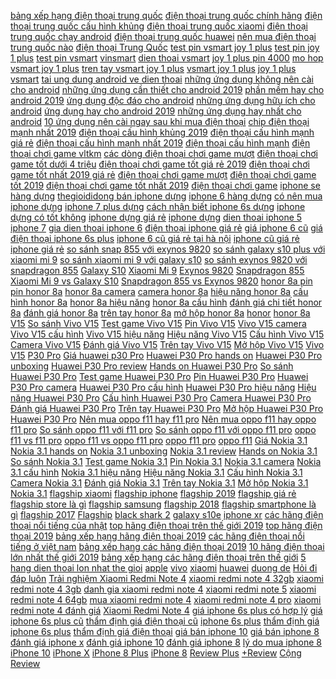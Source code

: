  [bảng xếp hạng điện thoại trung quốc](https://xasaxa.com/i2/t/bang-xep-hang-dien-thoai-trung-quoc.289) [điện thoại trung quốc chính hãng](https://xasaxa.com/i2/t/dien-thoai-trung-quoc-chinh-hang.288) [điện thoại trung quốc cấu hình khủng](https://xasaxa.com/i2/t/dien-thoai-trung-quoc-cau-hinh-khung.287) [điện thoại trung quốc xiaomi](https://xasaxa.com/i2/t/dien-thoai-trung-quoc-xiaomi.286) [điện thoại trung quốc chạy android](https://xasaxa.com/i2/t/dien-thoai-trung-quoc-chay-android.285) [điện thoại trung quốc huawei](https://xasaxa.com/i2/t/dien-thoai-trung-quoc-huawei.284) [nên mua điện thoại trung quốc nào](https://xasaxa.com/i2/t/nen-mua-dien-thoai-trung-quoc-nao.283) [điện thoại Trung Quốc](https://xasaxa.com/i2/t/dien-thoai-trung-quoc.282) [test pin vsmart joy 1 plus](https://xasaxa.com/i2/t/test-pin-vsmart-joy-1-plus.281) [test pin joy 1 plus](https://xasaxa.com/i2/t/test-pin-joy-1-plus.280) [test pin vsmart](https://xasaxa.com/i2/t/test-pin-vsmart.279) [vinsmart](https://xasaxa.com/i2/t/vinsmart.278) [dien thoai vsmart](https://xasaxa.com/i2/t/dien-thoai-vsmart.277) [joy 1 plus pin 4000](https://xasaxa.com/i2/t/joy-1-plus-pin-4000.276) [mo hop vsmart joy 1 plus](https://xasaxa.com/i2/t/mo-hop-vsmart-joy-1-plus.275) [tren tay vsmart joy 1 plus](https://xasaxa.com/i2/t/tren-tay-vsmart-joy-1-plus.274) [vsmart joy 1 plus](https://xasaxa.com/i2/t/vsmart-joy-1-plus.273) [joy 1 plus](https://xasaxa.com/i2/t/joy-1-plus.272) [vsmart](https://xasaxa.com/i2/t/vsmart.271) [tai ung dung android ve dien thoai](https://xasaxa.com/i2/t/tai-ung-dung-android-ve-dien-thoai.270) [những ứng dụng không nên cài cho android](https://xasaxa.com/i2/t/nhung-ung-dung-khong-nen-cai-cho-android.269) [những ứng dụng cần thiết cho android 2019](https://xasaxa.com/i2/t/nhung-ung-dung-can-thiet-cho-android-2019.268) [phần mềm hay cho android 2019](https://xasaxa.com/i2/t/phan-mem-hay-cho-android-2019.267) [ứng dụng độc đáo cho android](https://xasaxa.com/i2/t/ung-dung-doc-dao-cho-android.266) [những ứng dụng hữu ích cho android](https://xasaxa.com/i2/t/nhung-ung-dung-huu-ich-cho-android.265) [ứng dụng hay cho android 2019](https://xasaxa.com/i2/t/ung-dung-hay-cho-android-2019.264) [những ứng dụng hay nhất cho android](https://xasaxa.com/i2/t/nhung-ung-dung-hay-nhat-cho-android.263) [10 ứng dụng nên cài ngay sau khi mua điện thoại](https://xasaxa.com/i2/t/10-ung-dung-nen-cai-ngay-sau-khi-mua-dien-thoai.262) [chip điện thoại mạnh nhất 2019](https://xasaxa.com/i2/t/chip-dien-thoai-manh-nhat-2019.261) [điện thoại cấu hình khủng 2019](https://xasaxa.com/i2/t/dien-thoai-cau-hinh-khung-2019.260) [điện thoại cấu hình mạnh giá rẻ](https://xasaxa.com/i2/t/dien-thoai-cau-hinh-manh-gia-re.259) [điện thoại cấu hình mạnh nhất 2019](https://xasaxa.com/i2/t/dien-thoai-cau-hinh-manh-nhat-2019.258) [điện thoại cấu hình mạnh](https://xasaxa.com/i2/t/dien-thoai-cau-hinh-manh.257) [điện thoại chơi game vltkm](https://xasaxa.com/i2/t/dien-thoai-choi-game-vltkm.256) [các dòng điện thoại chơi game mượt](https://xasaxa.com/i2/t/cac-dong-dien-thoai-choi-game-muot.255) [điện thoại chơi game tốt dưới 4 triệu](https://xasaxa.com/i2/t/dien-thoai-choi-game-tot-duoi-4-trieu.254) [điện thoại chơi game tốt giá rẻ 2019](https://xasaxa.com/i2/t/dien-thoai-choi-game-tot-gia-re-2019.253) [điện thoại chơi game tốt nhất 2019 giá rẻ](https://xasaxa.com/i2/t/dien-thoai-choi-game-tot-nhat-2019-gia-re.252) [điện thoại chơi game mượt](https://xasaxa.com/i2/t/dien-thoai-choi-game-muot.251) [điện thoại chơi game tốt 2019](https://xasaxa.com/i2/t/dien-thoai-choi-game-tot-2019.250) [điện thoại chơi game tốt nhất 2019](https://xasaxa.com/i2/t/dien-thoai-choi-game-tot-nhat-2019.249) [điện thoại chơi game](https://xasaxa.com/i2/t/dien-thoai-choi-game.248) [iphone se hàng dựng](https://xasaxa.com/i2/t/iphone-se-hang-dung.247) [thegioididong bán iphone dựng](https://xasaxa.com/i2/t/thegioididong-ban-iphone-dung.246) [iphone 6 hàng dựng](https://xasaxa.com/i2/t/iphone-6-hang-dung.245) [có nên mua iphone dựng](https://xasaxa.com/i2/t/co-nen-mua-iphone-dung.244) [iphone 7 plus dựng](https://xasaxa.com/i2/t/iphone-7-plus-dung.243) [cách nhận biết iphone 6s dựng](https://xasaxa.com/i2/t/cach-nhan-biet-iphone-6s-dung.242) [iphone dựng có tốt không](https://xasaxa.com/i2/t/iphone-dung-co-tot-khong.241) [iphone dựng giá rẻ](https://xasaxa.com/i2/t/iphone-dung-gia-re.240) [iphone dựng](https://xasaxa.com/i2/t/iphone-dung.239) [dien thoai iphone 5](https://xasaxa.com/i2/t/dien-thoai-iphone-5.238) [iphone 7](https://xasaxa.com/i2/t/iphone-7.237) [gia dien thoai iphone 6](https://xasaxa.com/i2/t/gia-dien-thoai-iphone-6.236) [điện thoại iphone giá rẻ](https://xasaxa.com/i2/t/dien-thoai-iphone-gia-re.235) [giá iphone 6 cũ](https://xasaxa.com/i2/t/gia-iphone-6-cu.234) [giá điện thoại iphone 6s plus](https://xasaxa.com/i2/t/gia-dien-thoai-iphone-6s-plus.233) [iphone 6 cũ giá rẻ tại hà nội](https://xasaxa.com/i2/t/iphone-6-cu-gia-re-tai-ha-noi.232) [iphone cũ giá rẻ](https://xasaxa.com/i2/t/iphone-cu-gia-re.231) [iphone giá rẻ](https://xasaxa.com/i2/t/iphone-gia-re.230) [so sánh snap 855 với exynos 9820](https://xasaxa.com/i2/t/so-sanh-snap-855-voi-exynos-9820.229) [so sánh galaxy s10 plus với xiaomi mi 9](https://xasaxa.com/i2/t/so-sanh-galaxy-s10-plus-voi-xiaomi-mi-9.228) [so sánh xiaomi mi 9 với galaxy s10](https://xasaxa.com/i2/t/so-sanh-xiaomi-mi-9-voi-galaxy-s10.227) [so sánh exynos 9820 với snapdragon 855](https://xasaxa.com/i2/t/so-sanh-exynos-9820-voi-snapdragon-855.226) [Galaxy S10](https://xasaxa.com/i2/t/galaxy-s10.225) [Xiaomi Mi 9](https://xasaxa.com/i2/t/xiaomi-mi-9.224) [Exynos 9820](https://xasaxa.com/i2/t/exynos-9820.223) [Snapdragon 855](https://xasaxa.com/i2/t/snapdragon-855.222) [Xiaomi Mi 9 vs Galaxy S10](https://xasaxa.com/i2/t/xiaomi-mi-9-vs-galaxy-s10.221) [Snapdragon 855 vs Exynos 9820](https://xasaxa.com/i2/t/snapdragon-855-vs-exynos-9820.220) [honor 8a pin](https://xasaxa.com/i2/t/honor-8a-pin.219) [pin honor 8a](https://xasaxa.com/i2/t/pin-honor-8a.218) [honor 8a camera](https://xasaxa.com/i2/t/honor-8a-camera.217) [camera honor 8a](https://xasaxa.com/i2/t/camera-honor-8a.216) [hiệu năng honor 8a](https://xasaxa.com/i2/t/hieu-nang-honor-8a.215) [cấu hình honor 8a](https://xasaxa.com/i2/t/cau-hinh-honor-8a.214) [honor 8a hiệu năng](https://xasaxa.com/i2/t/honor-8a-hieu-nang.213) [honor 8a cấu hình](https://xasaxa.com/i2/t/honor-8a-cau-hinh.212) [đánh giá chi tiết honor 8a](https://xasaxa.com/i2/t/danh-gia-chi-tiet-honor-8a.211) [đánh giá honor 8a](https://xasaxa.com/i2/t/danh-gia-honor-8a.210) [trên tay honor 8a](https://xasaxa.com/i2/t/tren-tay-honor-8a.209) [mở hộp honor 8a](https://xasaxa.com/i2/t/mo-hop-honor-8a.208) [honor](https://xasaxa.com/i2/t/honor.207) [honor 8a](https://xasaxa.com/i2/t/honor-8a.206) [V15](https://xasaxa.com/i2/t/v15.205) [So sánh Vivo V15](https://xasaxa.com/i2/t/so-sanh-vivo-v15.204) [Test game Vivo V15](https://xasaxa.com/i2/t/test-game-vivo-v15.203) [Pin Vivo V15](https://xasaxa.com/i2/t/pin-vivo-v15.202) [Vivo V15 camera](https://xasaxa.com/i2/t/vivo-v15-camera.201) [Vivo V15 cấu hình](https://xasaxa.com/i2/t/vivo-v15-cau-hinh.200) [Vivo V15 hiệu năng](https://xasaxa.com/i2/t/vivo-v15-hieu-nang.199) [Hiệu năng Vivo V15](https://xasaxa.com/i2/t/hieu-nang-vivo-v15.198) [Cấu hình Vivo V15](https://xasaxa.com/i2/t/cau-hinh-vivo-v15.197) [Camera Vivo V15](https://xasaxa.com/i2/t/camera-vivo-v15.196) [Đánh giá Vivo V15](https://xasaxa.com/i2/t/danh-gia-vivo-v15.195) [Trên tay Vivo V15](https://xasaxa.com/i2/t/tren-tay-vivo-v15.194) [Mở hộp Vivo V15](https://xasaxa.com/i2/t/mo-hop-vivo-v15.193) [Vivo V15](https://xasaxa.com/i2/t/vivo-v15.192) [P30 Pro](https://xasaxa.com/i2/t/p30-pro.191) [Giá huawei p30 Pro](https://xasaxa.com/i2/t/gia-huawei-p30-pro.190) [Huawei P30 Pro hands on](https://xasaxa.com/i2/t/huawei-p30-pro-hands-on.189) [Huawei P30 Pro unboxing](https://xasaxa.com/i2/t/huawei-p30-pro-unboxing.188) [Huawei P30 Pro review](https://xasaxa.com/i2/t/huawei-p30-pro-review.187) [Hands on Huawei P30 Pro](https://xasaxa.com/i2/t/hands-on-huawei-p30-pro.186) [So sánh Huawei P30 Pro](https://xasaxa.com/i2/t/so-sanh-huawei-p30-pro.185) [Test game Huawei P30 Pro](https://xasaxa.com/i2/t/test-game-huawei-p30-pro.184) [Pin Huawei P30 Pro](https://xasaxa.com/i2/t/pin-huawei-p30-pro.183) [Huawei P30 Pro camera](https://xasaxa.com/i2/t/huawei-p30-pro-camera.182) [Huawei P30 Pro cấu hình](https://xasaxa.com/i2/t/huawei-p30-pro-cau-hinh.181) [Huawei P30 Pro hiệu năng](https://xasaxa.com/i2/t/huawei-p30-pro-hieu-nang.180) [Hiệu năng Huawei P30 Pro](https://xasaxa.com/i2/t/hieu-nang-huawei-p30-pro.179) [Cấu hình Huawei P30 Pro](https://xasaxa.com/i2/t/cau-hinh-huawei-p30-pro.178) [Camera Huawei P30 Pro](https://xasaxa.com/i2/t/camera-huawei-p30-pro.177) [Đánh giá Huawei P30 Pro](https://xasaxa.com/i2/t/danh-gia-huawei-p30-pro.176) [Trên tay Huawei P30 Pro](https://xasaxa.com/i2/t/tren-tay-huawei-p30-pro.175) [Mở hộp Huawei P30 Pro](https://xasaxa.com/i2/t/mo-hop-huawei-p30-pro.174) [Huawei P30 Pro](https://xasaxa.com/i2/t/huawei-p30-pro.173) [Nên mua oppo f11 hay f11 pro](https://xasaxa.com/i2/t/nen-mua-oppo-f11-hay-f11-pro.172) [Nên mua oppo f11 hay oppo f11 pro](https://xasaxa.com/i2/t/nen-mua-oppo-f11-hay-oppo-f11-pro.171) [So sánh oppo f11 với f11 pro](https://xasaxa.com/i2/t/so-sanh-oppo-f11-voi-f11-pro.170) [So sánh oppo f11 với oppo f11 pro](https://xasaxa.com/i2/t/so-sanh-oppo-f11-voi-oppo-f11-pro.169) [oppo f11 vs f11 pro](https://xasaxa.com/i2/t/oppo-f11-vs-f11-pro.168) [oppo f11 vs oppo f11 pro](https://xasaxa.com/i2/t/oppo-f11-vs-oppo-f11-pro.167) [oppo f11 pro](https://xasaxa.com/i2/t/oppo-f11-pro.166) [oppo f11](https://xasaxa.com/i2/t/oppo-f11.165) [Giá Nokia 3.1](https://xasaxa.com/i2/t/gia-nokia-31.164) [Nokia 3.1 hands on](https://xasaxa.com/i2/t/nokia-31-hands-on.163) [Nokia 3.1 unboxing](https://xasaxa.com/i2/t/nokia-31-unboxing.162) [Nokia 3.1 review](https://xasaxa.com/i2/t/nokia-31-review.161) [Hands on Nokia 3.1](https://xasaxa.com/i2/t/hands-on-nokia-31.160) [So sánh Nokia 3.1](https://xasaxa.com/i2/t/so-sanh-nokia-31.159) [Test game Nokia 3.1](https://xasaxa.com/i2/t/test-game-nokia-31.158) [Pin Nokia 3.1](https://xasaxa.com/i2/t/pin-nokia-31.157) [Nokia 3.1 camera](https://xasaxa.com/i2/t/nokia-31-camera.156) [Nokia 3.1 cấu hình](https://xasaxa.com/i2/t/nokia-31-cau-hinh.155) [Nokia 3.1 hiệu năng](https://xasaxa.com/i2/t/nokia-31-hieu-nang.154) [Hiệu năng Nokia 3.1](https://xasaxa.com/i2/t/hieu-nang-nokia-31.153) [Cấu hình Nokia 3.1](https://xasaxa.com/i2/t/cau-hinh-nokia-31.152) [Camera Nokia 3.1](https://xasaxa.com/i2/t/camera-nokia-31.151) [Đánh giá Nokia 3.1](https://xasaxa.com/i2/t/danh-gia-nokia-31.150) [Trên tay Nokia 3.1](https://xasaxa.com/i2/t/tren-tay-nokia-31.149) [Mở hộp Nokia 3.1](https://xasaxa.com/i2/t/mo-hop-nokia-31.148) [Nokia 3.1](https://xasaxa.com/i2/t/nokia-31.147) [flagship xiaomi](https://xasaxa.com/i2/t/flagship-xiaomi.146) [flagship iphone](https://xasaxa.com/i2/t/flagship-iphone.145) [flagship 2019](https://xasaxa.com/i2/t/flagship-2019.144) [flagship giá rẻ](https://xasaxa.com/i2/t/flagship-gia-re.143) [flagship store là gì](https://xasaxa.com/i2/t/flagship-store-la-gi.142) [flagship samsung](https://xasaxa.com/i2/t/flagship-samsung.141) [flagship 2018](https://xasaxa.com/i2/t/flagship-2018.140) [flagship smartphone là gì](https://xasaxa.com/i2/t/flagship-smartphone-la-gi.139) [flagship 2017](https://xasaxa.com/i2/t/flagship-2017.138) [Flagship](https://xasaxa.com/i2/t/flagship.137) [black shark 2](https://xasaxa.com/i2/t/black-shark-2.136) [galaxy s10e](https://xasaxa.com/i2/t/galaxy-s10e.135) [iphone xr](https://xasaxa.com/i2/t/iphone-xr.134) [các hãng điện thoại nổi tiếng của nhật](https://xasaxa.com/i2/t/cac-hang-dien-thoai-noi-tieng-cua-nhat.133) [top hãng điện thoại trên thế giới 2019](https://xasaxa.com/i2/t/top-hang-dien-thoai-tren-the-gioi-2019.132) [top hãng điện thoại 2019](https://xasaxa.com/i2/t/top-hang-dien-thoai-2019.131) [bảng xếp hạng hãng điện thoại 2019](https://xasaxa.com/i2/t/bang-xep-hang-hang-dien-thoai-2019.130) [các hãng điện thoại nổi tiếng ở việt nam](https://xasaxa.com/i2/t/cac-hang-dien-thoai-noi-tieng-o-viet-nam.129) [bảng xếp hạng các hãng điện thoại 2019](https://xasaxa.com/i2/t/bang-xep-hang-cac-hang-dien-thoai-2019.128) [10 hãng điện thoại lớn nhất thế giới 2019](https://xasaxa.com/i2/t/10-hang-dien-thoai-lon-nhat-the-gioi-2019.127) [bảng xếp hạng các hãng điện thoại trên thế giới](https://xasaxa.com/i2/t/bang-xep-hang-cac-hang-dien-thoai-tren-the-gioi.126) [5 hang dien thoai lon nhat the gioi](https://xasaxa.com/i2/t/5-hang-dien-thoai-lon-nhat-the-gioi.125) [apple](https://xasaxa.com/i2/t/apple.124) [vivo](https://xasaxa.com/i2/t/vivo.123) [xiaomi](https://xasaxa.com/i2/t/xiaomi.122) [huawei](https://xasaxa.com/i2/t/huawei.121) [duong de](https://xasaxa.com/i2/t/duong-de.120) [Hỏi đi đáp luôn](https://xasaxa.com/i2/t/hoi-di-dap-luon.119) [Trải nghiệm Xiaomi Redmi Note 4](https://xasaxa.com/i2/t/trai-nghiem-xiaomi-redmi-note-4.118) [xiaomi redmi note 4 32gb](https://xasaxa.com/i2/t/xiaomi-redmi-note-4-32gb.117) [xiaomi redmi note 4 3gb](https://xasaxa.com/i2/t/xiaomi-redmi-note-4-3gb.116) [danh gia xiaomi redmi note 4](https://xasaxa.com/i2/t/danh-gia-xiaomi-redmi-note-4.115) [xiaomi redmi note 5](https://xasaxa.com/i2/t/xiaomi-redmi-note-5.114) [xiaomi redmi note 4 64gb](https://xasaxa.com/i2/t/xiaomi-redmi-note-4-64gb.113) [mua xiaomi redmi note 4](https://xasaxa.com/i2/t/mua-xiaomi-redmi-note-4.112) [xiaomi redmi note 4 pro](https://xasaxa.com/i2/t/xiaomi-redmi-note-4-pro.111) [xiaomi redmi note 4 đánh giá](https://xasaxa.com/i2/t/xiaomi-redmi-note-4-danh-gia.110) [Xiaomi Redmi Note 4](https://xasaxa.com/i2/t/xiaomi-redmi-note-4.109) [giá iphone 6s plus có hợp lý](https://xasaxa.com/i2/t/gia-iphone-6s-plus-co-hop-ly.108) [giá iphone 6s plus cũ](https://xasaxa.com/i2/t/gia-iphone-6s-plus-cu.107) [thẩm định giá điện thoại cũ](https://xasaxa.com/i2/t/tham-dinh-gia-dien-thoai-cu.106) [iphone 6s plus](https://xasaxa.com/i2/t/iphone-6s-plus.105) [thẩm định giá iphone 6s plus](https://xasaxa.com/i2/t/tham-dinh-gia-iphone-6s-plus.104) [thẩm định giá điện thoại](https://xasaxa.com/i2/t/tham-dinh-gia-dien-thoai.103) [giá bán iphone 10](https://xasaxa.com/i2/t/gia-ban-iphone-10.102) [giá bán iphone 8](https://xasaxa.com/i2/t/gia-ban-iphone-8.101) [đánh giá iphone x](https://xasaxa.com/i2/t/danh-gia-iphone-x.100) [đánh giá iphone 10](https://xasaxa.com/i2/t/danh-gia-iphone-10.99) [đánh giá iphone 8](https://xasaxa.com/i2/t/danh-gia-iphone-8.98) [lý do mua iphone 8](https://xasaxa.com/i2/t/ly-do-mua-iphone-8.97) [iPhone 10](https://xasaxa.com/i2/t/iphone-10.96) [iPhone X](https://xasaxa.com/i2/t/iphone-x.95) [iPhone 8 Plus](https://xasaxa.com/i2/t/iphone-8-plus.94) [iPhone 8](https://xasaxa.com/i2/t/iphone-8.93) [Review Plus](https://xasaxa.com/i2/t/review-plus.92) [+Review](https://xasaxa.com/i2/t/review.91) [Cộng Review](https://xasaxa.com/i2/t/cong-review.90)